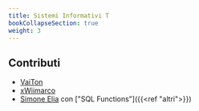 ```yaml
---
title: Sistemi Informativi T
bookCollapseSection: true
weight: 3
---
```


## Contributi

- [VaiTon](https://github.com/VaiTon)
- [xWiimarco](https://github.com/xWiimarco)
- [Simone Elia]() con ["SQL Functions"]({{<ref "altri">}})
